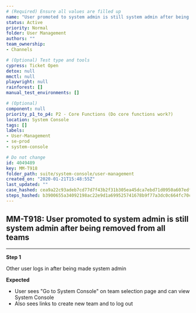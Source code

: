 ```yaml
---
# (Required) Ensure all values are filled up
name: "User promoted to system admin is still system admin after being removed from all teams"
status: Active
priority: Normal
folder: User Management
authors: ""
team_ownership: 
- Channels

# (Optional) Test type and tools
cypress: Ticket Open
detox: null
mmctl: null
playwright: null
rainforest: []
manual_test_environments: []

# (Optional)
component: null
priority_p1_to_p4: P2 - Core Functions (Do core functions work?)
location: System Console
tags: []
labels: 
- User-Management
- se-prod
- system-console

# Do not change
id: 4049489
key: MM-T918
folder_path: suite/system-console/user-management
created_on: "2020-01-21T15:48:55Z"
last_updated: ""
case_hashed: cea9a22c93adeb7cd77d7f43b2f31b305ea45dca7ebd71d0950a607edf69bf834f18f8bffa05343520ae02731932f024
steps_hashed: b3900655a34092198ac22e9d1a699525741678b9f77a3dc0c664fc70c0d439e1a84fe91d2596dc0c09cc0a1bb8b68067
---
```


## MM-T918: User promoted to system admin is still system admin after being removed from all teams

---

**Step 1**

Other user logs in after being made system admin

**Expected**

- User sees "Go to System Console" on team selection page and can view System Console
- Also sees links to create new team and to log out

